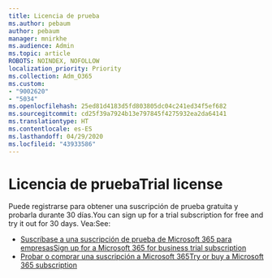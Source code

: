 ```yaml
---
title: Licencia de prueba
ms.author: pebaum
author: pebaum
manager: mnirkhe
ms.audience: Admin
ms.topic: article
ROBOTS: NOINDEX, NOFOLLOW
localization_priority: Priority
ms.collection: Adm_O365
ms.custom:
- "9002620"
- "5034"
ms.openlocfilehash: 25ed81d4183d5fd803805dc04c241ed34f5ef682
ms.sourcegitcommit: cd25f39a7924b13e797845f4275932ea2da64141
ms.translationtype: HT
ms.contentlocale: es-ES
ms.lasthandoff: 04/29/2020
ms.locfileid: "43933586"
---
```

# <a name="trial-license"></a><span data-ttu-id="945e5-102">Licencia de prueba</span><span class="sxs-lookup"><span data-stu-id="945e5-102">Trial license</span></span>

<span data-ttu-id="945e5-103">Puede registrarse para obtener una suscripción de prueba gratuita y probarla durante 30 días.</span><span class="sxs-lookup"><span data-stu-id="945e5-103">You can sign up for a trial subscription for free and try it out for 30 days.</span></span> <span data-ttu-id="945e5-104">Vea:</span><span class="sxs-lookup"><span data-stu-id="945e5-104">See:</span></span>

- [<span data-ttu-id="945e5-105">Suscríbase a una suscripción de prueba de Microsoft 365 para empresas</span><span class="sxs-lookup"><span data-stu-id="945e5-105">Sign up for a Microsoft 365 for business trial subscription</span></span>](https://docs.microsoft.com/microsoft-365/commerce/sign-up-for-office-365-trial?view=o365-worldwide)
- [<span data-ttu-id="945e5-106">Probar o comprar una suscripción a Microsoft 365</span><span class="sxs-lookup"><span data-stu-id="945e5-106">Try or buy a Microsoft 365 subscription</span></span>](https://docs.microsoft.com/microsoft-365/commerce/try-or-buy-microsoft-365?view=o365-worldwide)
